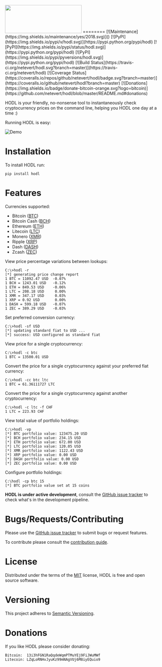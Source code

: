 <img src="https://github.com/netevert/hodl/blob/dev/docs/icon_2.png" width="253" height="93">
========
[![Maintenance](https://img.shields.io/maintenance/yes/2018.svg)]()
[![PyPI](https://img.shields.io/pypi/v/hodl.svg)](https://pypi.python.org/pypi/hodl)
[![PyPI](https://img.shields.io/pypi/status/hodl.svg)](https://pypi.python.org/pypi/hodl)
[![PyPI](https://img.shields.io/pypi/pyversions/hodl.svg)](https://pypi.python.org/pypi/hodl)
[![Build Status](https://travis-ci.org/netevert/hodl.svg?branch=master)](https://travis-ci.org/netevert/hodl)
[![Coverage Status](https://coveralls.io/repos/github/netevert/hodl/badge.svg?branch=master)](https://coveralls.io/github/netevert/hodl?branch=master)
[![Donations](https://img.shields.io/badge/donate-bitcoin-orange.svg?logo=bitcoin)](https://github.com/netevert/hodl/blob/master/README.md#donations)

HODL is your friendly, no-nonsense tool to instantaneously check
cryptocurrency prices on the command line, helping you HODL one day at a
time :)


Running HODL is easy:

![Demo](https://github.com/netevert/hodl/blob/master/docs/demo.gif)

Installation
============

To install HODL run:

    pip install hodl

Features
========
Currencies supported:
- Bitcoin ([BTC](https://bitcoin.org/en/))
- Bitcoin Cash ([BCH](https://www.bitcoincash.org/))
- Ethereum ([ETH](https://www.ethereum.org/))
- Litecoin ([LTC](https://litecoin.com/))
- Monero ([XMR](https://getmonero.org/))
- Ripple ([XRP](https://ripple.com/))
- Dash ([DASH](https://www.dash.org/))
- Zcash ([ZEC](https://z.cash/))

View price percentage variations between lookups:

    C:\>hodl -r
    [*] generating price change report
    1 BTC = 11092.47 USD  -0.07%
    1 BCH = 1243.01 USD   -0.12%
    1 ETH = 849.53 USD    -0.06%
    1 LTC = 208.18 USD     0.00%
    1 XMR = 347.17 USD     0.03%
    1 XRP = 0.92 USD       0.00%
    1 DASH = 599.18 USD   -0.07%
    1 ZEC = 389.29 USD    -0.03%

Set preferred conversion currency:

    C:\>hodl -sf USD
    [*] updating standard fiat to USD ...
    [*] success: USD configured as standard fiat

View price for a single cryptocurrency:

    C:\>hodl -c btc
    1 BTC = 13500.01 USD

Convert the price for a single cryptocurrency against your preferred
fiat currency:

    C:\>hodl -cc btc ltc
    1 BTC = 61.36111727 LTC

Convert the price for a single cryptocurrency against another cryptocurrency:

    C:\>hodl -c ltc -f CHF
    1 LTC = 223.93 CHF

View total value of portfolio holdings:

    C:\>hodl -vp
    [*] BTC portfolio value: 123475.20 USD
    [*] BCH portfolio value: 234.15 USD
    [*] ETH portfolio value: 672.00 USD
    [*] LTC portfolio value: 120.05 USD
    [*] XMR portfolio value: 1122.43 USD
    [*] XRP portfolio value: 0.00 USD
    [*] DASH portfolio value: 0.00 USD
    [*] ZEC portfolio value: 0.00 USD

Configure portfolio holdings:

    C:\hodl -cp btc 15
    [*] BTC portfolio value set at 15 coins

**HODL is under active development**, consult the [GitHub issue tracker](https://github.com/errantbot/hodl/issues)
to check what\'s in the development pipeline.

Bugs/Requests/Contributing
==========================

Please use the [GitHub issue tracker](https://github.com/netevert/hodl/issues) to submit bugs or request
features.

To contribute please consult the [contribution guide](https://github.com/netevert/hodl/blob/master/CONTRIBUTING.md).

License
=======

Distributed under the terms of the [MIT](http://www.linfo.org/mitlicense.html) license, HODL is free and open
source software.

Versioning
==========

This project adheres to [Semantic Versioning](https://semver.org/).

Donations
=========

If you like HODL please consider donating:

    Bitcoin:  13i3hFGN1RaQqdeWqmPTMuYEj9FiJWuMWf
    Litecoin: LZqLoRNHvJyuKz99mNAgVUj6M8iyEQuio9
